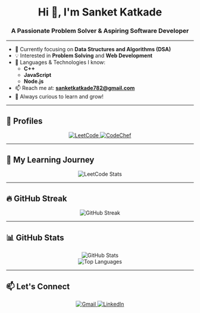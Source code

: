 <h1 align="center">Hi 👋, I'm Sanket Katkade</h1>
<h3 align="center">A Passionate Problem Solver & Aspiring Software Developer</h3>

---

- 🌱 Currently focusing on **Data Structures and Algorithms (DSA)**
- 💡 Interested in **Problem Solving** and **Web Development**
- 🧠 Languages & Technologies I know:
  - **C++**
  - **JavaScript**
  - **Node.js**
- 📫 Reach me at: **sanketkatkade782@gmail.com**
- 🚀 Always curious to learn and grow!

---

## 🔗 Profiles
<p align="center">
  <a href="https://leetcode.com/u/Sanket_07/" target="_blank">
    <img src="https://img.shields.io/badge/LeetCode-FFA116?style=for-the-badge&logo=leetcode&logoColor=black" alt="LeetCode"/>
  </a>
  <a href="https://www.codechef.com/users/sanket_56" target="_blank">
    <img src="https://img.shields.io/badge/CodeChef-5B4638?style=for-the-badge&logo=codechef&logoColor=white" alt="CodeChef"/>
  </a>
</p>

---

## 🧠 My Learning Journey
<p align="center">
  <img src="https://leetcard.jacoblin.cool/Sanket_07?ext=heatmap" alt="LeetCode Stats" />
</p>

---

## 🔥 GitHub Streak
<p align="center">
  <img src="https://streak-stats.demolab.com?user=Sanketkatkade&theme=dark" alt="GitHub Streak" />
</p>

---

## 📊 GitHub Stats
<p align="center">
  <img src="https://github-readme-stats.vercel.app/api?username=Sanketkatkade&show_icons=true&theme=radical" alt="GitHub Stats" />
  <br/>
  <img src="https://github-readme-stats.vercel.app/api/top-langs/?username=Sanketkatkade&layout=compact&theme=radical" alt="Top Languages" />
</p>

---

## 📫 Let's Connect
<p align="center">
  <a href="mailto:sanketkatkade782@gmail.com">
    <img src="https://img.shields.io/badge/Gmail-D14836?style=for-the-badge&logo=gmail&logoColor=white" alt="Gmail"/>
  </a>
  <a href="https://www.linkedin.com/in/sanketkatkade56/" target="_blank">
    <img src="https://img.shields.io/badge/LinkedIn-blue?style=for-the-badge&logo=linkedin&logoColor=white" alt="LinkedIn"/>
  </a>
</p>
